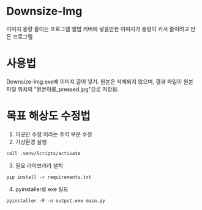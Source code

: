 # Downsize-Img
이미지 용량 줄이는 프로그램
앨범 커버에 넣을만한 이미지가 용량이 커서 줄이려고 만든 프로그램


# 사용법
Downsize-Img.exe에 이미지 끌어 넣기.
원본은 삭제되지 않으며, 결과 파일이 원본 파일 위치의 "원본이름_pressed.jpg"으로 저장됨.


# 목표 해상도 수정법
1. 이곳만 수정 이라는 주석 부분 수정
2. 가상환경 실행
```shell
call .venv/Scripts/activate
```
3. 필요 라이브러리 설치
```shell
pip install -r requirements.txt
```
4. pyinstaller로 exe 빌드
```shell
pyinstaller -F -n output.exe main.py
```